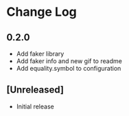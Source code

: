 # Change Log

## 0.2.0
- Add faker library
- Add faker info and new gif to readme
- Add equality.symbol to configuration


## [Unreleased]
- Initial release
